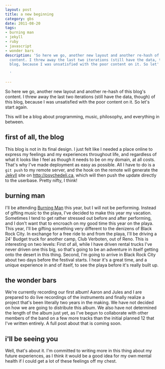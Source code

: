 ```yaml
---
layout: post
title: a new beginning
category: gbs
date: 2011-08-20
tags:
- burning man
- jekyll
- ruby
- javascript
- wonder bars
description: 'So here we go, another new layout and another re-hash of this blog''s
  content. I threw away the last two iterations (still have the data, though) of this
  blog, because I was unsatisfied with the poor content on it. So let''s start again.

  '

---
```




So here we go, another new layout and another re-hash of this blog's content. I threw away the last two iterations (still have the data, though) of this blog, because I was unsatisfied with the poor content on it. So let's start again.

This will be a blog about programming, music, philosophy, and everything in between.

## first of all, the blog

This blog is not in its final design. I just felt like I needed a place online to express my feelings and my experiences throughout life, and regardless of what it looks like I feel as though it needs to be on my domain, at all costs. That's why I've made deployment as easy as possible. All I have to do is a `git push` to my remote server, and the hook on the remote will generate the [Jekyll][1] site on http://psychedeli.ca, which will then push the update directly to the userbase. Pretty nifty, I think! 

## burning man

I'll be attending [Burning Man][2] this year, but I will not be performing. Instead of gifting music to the playa, I've decided to make this year my vacation. Sometimes I tend to get rather stressed out before and after performing, and I don't want that to encroach on my good time this year on the playa. This year, I'll be gifting something very different to the denizens of Black Rock City. In exchange for a free ride to and from the playa, I'll be driving a 24' Budget truck for another camp, Club Verboten, out of Reno. This is interesting on two levels: First of all, while I have driven rental trucks I've never driven one this big, so that's going to be an adventure in itself getting onto the desert in this thing. Second, I'm going to arrive in Black Rock City about two days before the festival starts. I hear it's a great time, and a unique experience in and of itself, to see the playa before it's really built up. 

## the wonder bars

We're currently recording our first album! Aaron and Jules and I are prepared to do live recordings of the instruments and finally realize a project that's been literally two years in the making. We have not decided on how we are going to distribute this album. We also have not determined the length of the album just yet, as I've begun to collaborate with other members of the band on a few more tracks than the initial planned 12 that I've written entirely. A full post about that is coming soon.

## i'll be seeing you

Well, that's about it. I'm committed to writing more in this thing about my future experiences, as I think it would be a good idea for my own mental health if I could get a lot of these feelings off my chest.

[1]: http://jekyllrb.com/
[2]: http://burningman.com/
[3]: http://soundcloud.com/wonderbars
